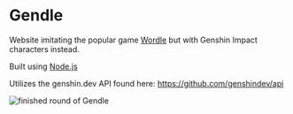 # Gendle
Website imitating the popular game [Wordle](https://www.nytimes.com/games/wordle/index.html) but with Genshin Impact characters instead.

Built using [Node.js](https://nodejs.org/en)

Utilizes the genshin.dev API found here: https://github.com/genshindev/api

![finished round of Gendle](https://i.imgur.com/9npIhtr.png)
